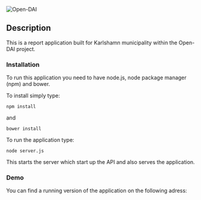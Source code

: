 ![Open-DAI](http://www.netport.se/wp-content/uploads/2012/02/open-dai.jpg)

## Description
This is a report application built for Karlshamn municipality within the Open-DAI project.

### Installation
To run this application you need to have node.js, node package manager (npm) and bower.

To install simply type: 
```
npm install
```
and
```
bower install
```

To run the application type:
```
node server.js
```
This starts the server which start up the API and also serves the application.

### Demo
You can find a running version of the application on the following adress:
